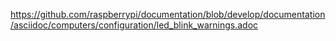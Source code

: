 https://github.com/raspberrypi/documentation/blob/develop/documentation/asciidoc/computers/configuration/led_blink_warnings.adoc
